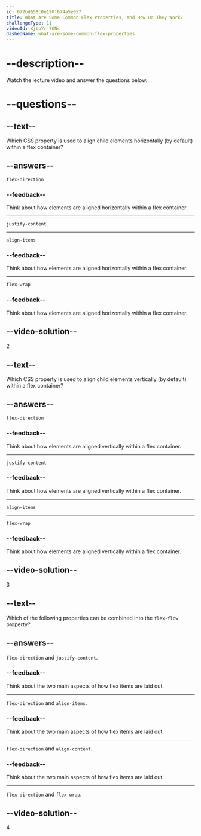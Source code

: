 ```yaml
---
id: 672bd658c0e190f674a5e057
title: What Are Some Common Flex Properties, and How Do They Work?
challengeType: 11
videoId: KjtpYr-7QNs
dashedName: what-are-some-common-flex-properties
---
```


# --description--

Watch the lecture video and answer the questions below.

# --questions--

## --text--

Which CSS property is used to align child elements horizontally (by default) within a flex container?

## --answers--

`flex-direction`

### --feedback--

Think about how elements are aligned horizontally within a flex container.

---

`justify-content`

---

`align-items`

### --feedback--

Think about how elements are aligned horizontally within a flex container.

---

`flex-wrap`

### --feedback--

Think about how elements are aligned horizontally within a flex container.

## --video-solution--

2

## --text--

Which CSS property is used to align child elements vertically (by default) within a flex container?

## --answers--

`flex-direction`

### --feedback--

Think about how elements are aligned vertically within a flex container.

---

`justify-content`

### --feedback--

Think about how elements are aligned vertically within a flex container.

---

`align-items`

---

`flex-wrap`

### --feedback--

Think about how elements are aligned vertically within a flex container.

## --video-solution--

3

## --text--

Which of the following properties can be combined into the `flex-flow` property?

## --answers--

`flex-direction` and `justify-content`.

### --feedback--

Think about the two main aspects of how flex items are laid out.

---

`flex-direction` and `align-items`.

### --feedback--

Think about the two main aspects of how flex items are laid out.

---

`flex-direction` and `align-content`.

### --feedback--

Think about the two main aspects of how flex items are laid out.

---

`flex-direction` and `flex-wrap`.

## --video-solution--

4
